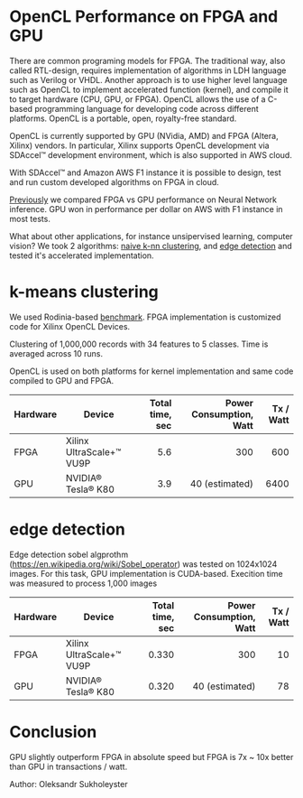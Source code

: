 # OpenCL Performance on FPGA and GPU

There are common programing models for FPGA. The traditional way, also called RTL-design, requires implementation of algorithms in LDH language such as Verilog or VHDL. Another approach is to use higher level language such as OpenCL to implement accelerated function (kernel), and compile it to target hardware (CPU, GPU, or FPGA). OpenCL allows the use of a C-based programming language for developing code across different platforms. OpenCL is a portable, open, royalty-free standard.

OpenCL is currently supported by GPU (NVidia, AMD) and FPGA (Altera, Xilinx) vendors. In particular, Xilinx supports OpenCL development via SDAccel™ development environment, which is also supported in AWS cloud.

With SDAccel™ and Amazon AWS F1 instance it is possible to design, test and run custom developed algorithms on FPGA in cloud.

[Previously](https://github.com/softserveinc-rnd/fpga-gpu-benchmarking/blob/master/README.md) we compared FPGA vs GPU performance on Neural Network inference. GPU won in performance per dollar on AWS with F1 instance in most tests.

What about other applications, for instance unsipervised learning, computer vision?
We took 2 algorithms: [naive k-nn clustering](https://en.wikipedia.org/wiki/K-nearest_neighbors_algorithm), and [edge detection](https://en.wikipedia.org/wiki/Sobel_operator) and tested it's accelerated implementation. 


# k-means clustering

We used Rodinia-based [benchmark](http://www.cs.virginia.edu/~skadron/wiki/rodinia/index.php/Rodinia:Accelerating_Compute-Intensive_Applications_with_Acceleratros). FPGA implementation is customized code for Xilinx OpenCL Devices. 

Clustering of 1,000,000 records with 34 features to 5 classes. Time is averaged across 10 runs.

OpenCL is used on both platforms for kernel implementation and same code compiled to GPU and FPGA.

| Hardware  | Device                    | Total time, sec  | Power Consumption, Watt | Tx / Watt |
| --------- | ------------------------- | ----------------:| ----------------------: | ---------:|
| FPGA      | Xilinx UltraScale+™ VU9P  |              5.6 |                     300 |       600 |
| GPU       | NVIDIA® Tesla® K80        |              3.9 |          40 (estimated) |      6400 |

# edge detection

Edge detection sobel algprothm (https://en.wikipedia.org/wiki/Sobel_operator) was tested on 1024x1024 images. For this task, GPU implementation is CUDA-based. Execition time was measured to process 1,000 images

| Hardware  | Device                    | Total time, sec    | Power Consumption, Watt | Tx / Watt |
| --------- | ------------------------- | ------------------:| ----------------------: | ---------:|
| FPGA      | Xilinx UltraScale+™ VU9P  |              0.330 |                     300 |        10 |
| GPU       | NVIDIA® Tesla® K80        |              0.320 |          40 (estimated) |        78 |

# Conclusion

GPU slightly outperform FPGA in absolute speed but FPGA is 7x ~ 10x better than GPU in transactions / watt.

Author: Oleksandr Sukholeyster
